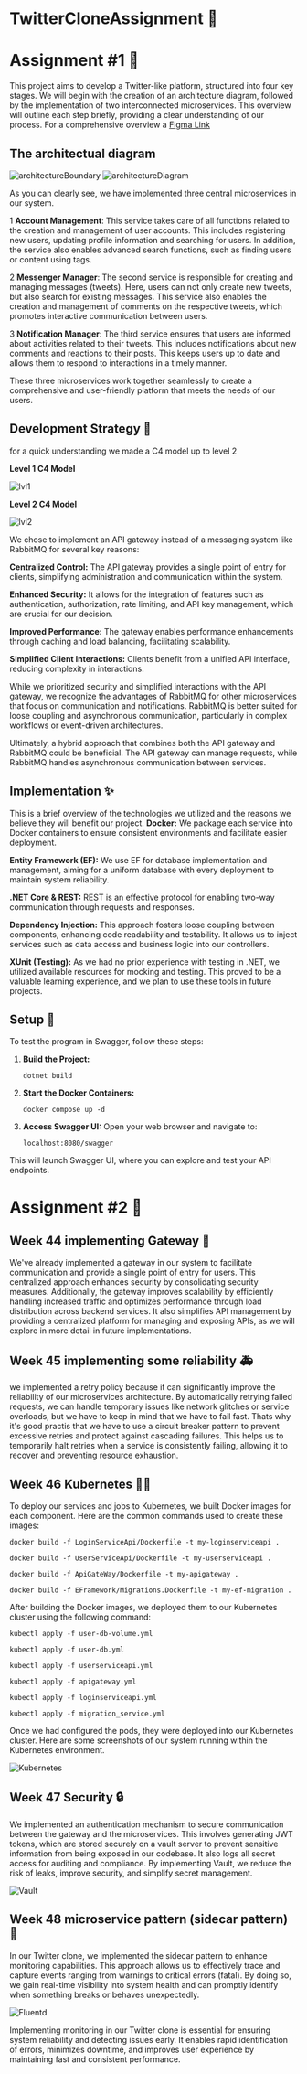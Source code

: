 # **TwitterCloneAssignment** :tada:

# Assignment #1 :memo:

This project aims to develop a Twitter-like platform, structured into four key stages. We will begin with the creation of an architecture diagram, followed by the implementation of two interconnected microservices. This overview will outline each step briefly, providing a clear understanding of our process. For a comprehensive overview a [Figma Link](https://www.figma.com/board/yup3d434pA2f6q1tH27IRE/Tweed-Application?node-id=0-1&node-type=canvas)

## **The architectual diagram**

![architectureBoundary](https://github.com/Rogengell/TwitterCloneAssignment/blob/main/Diagrams/architectureBoundary.png)
![architectureDiagram](https://github.com/Rogengell/TwitterCloneAssignment/blob/main/Diagrams/architectureDiagram.png)

As you can clearly see, we have implemented three central microservices in our system.

1 **Account Management**: This service takes care of all functions related to the creation and management of user accounts. This includes registering new users, updating profile information and searching for users. In addition, the service also enables advanced search functions, such as finding users or content using tags.

2 **Messenger Manager**: The second service is responsible for creating and managing messages (tweets). Here, users can not only create new tweets, but also search for existing messages. This service also enables the creation and management of comments on the respective tweets, which promotes interactive communication between users.

3 **Notification Manager**: The third service ensures that users are informed about activities related to their tweets. This includes notifications about new comments and reactions to their posts. This keeps users up to date and allows them to respond to interactions in a timely manner.

These three microservices work together seamlessly to create a comprehensive and user-friendly platform that meets the needs of our users.

## Development Strategy :rocket:

for a quick understanding we made a C4 model up to level 2

**Level 1 C4 Model**

![lvl1](https://github.com/Rogengell/TwitterCloneAssignment/blob/main/Diagrams/level%201.png)

**Level 2 C4 Model**

![lvl2](https://github.com/Rogengell/TwitterCloneAssignment/blob/main/Diagrams/level%202.png)

We chose to implement an API gateway instead of a messaging system like RabbitMQ for several key reasons:

**Centralized Control:** The API gateway provides a single point of entry for clients, simplifying administration and communication within the system.

**Enhanced Security:** It allows for the integration of features such as authentication, authorization, rate limiting, and API key management, which are crucial for our decision.

**Improved Performance:** The gateway enables performance enhancements through caching and load balancing, facilitating scalability.

**Simplified Client Interactions:** Clients benefit from a unified API interface, reducing complexity in interactions.

While we prioritized security and simplified interactions with the API gateway, we recognize the advantages of RabbitMQ for other microservices that focus on communication and notifications. RabbitMQ is better suited for loose coupling and asynchronous communication, particularly in complex workflows or event-driven architectures.

Ultimately, a hybrid approach that combines both the API gateway and RabbitMQ could be beneficial. The API gateway can manage requests, while RabbitMQ handles asynchronous communication between services.

## Implementation :sparkles:

This is a brief overview of the technologies we utilized and the reasons we believe they will benefit our project.
**Docker:** We package each service into Docker containers to ensure consistent environments and facilitate easier deployment.

**Entity Framework (EF):** We use EF for database implementation and management, aiming for a uniform database with every deployment to maintain system reliability.

**.NET Core & REST:** REST is an effective protocol for enabling two-way communication through requests and responses.

**Dependency Injection:** This approach fosters loose coupling between components, enhancing code readability and testability. It allows us to inject services such as data access and business logic into our controllers.

**XUnit (Testing):** As we had no prior experience with testing in .NET, we utilized available resources for mocking and testing. This proved to be a valuable learning experience, and we plan to use these tools in future projects.

## Setup :bookmark:

To test the program in Swagger, follow these steps:

1. **Build the Project:**
   ```
   dotnet build
   ```
2. **Start the Docker Containers:**
   ```
   docker compose up -d
   ```
3. **Access Swagger UI:**
   Open your web browser and navigate to:
   ```
   localhost:8080/swagger
   ```

This will launch Swagger UI, where you can explore and test your API endpoints.

# Assignment #2 :memo:

## Week 44 implementing Gateway :see_no_evil:

We've already implemented a gateway in our system to facilitate communication and provide a single point of entry for users. This centralized approach enhances security by consolidating security measures. Additionally, the gateway improves scalability by efficiently handling increased traffic and optimizes performance through load distribution across backend services. It also simplifies API management by providing a centralized platform for managing and exposing APIs, as we will explore in more detail in future implementations.

## Week 45 implementing some reliability :ambulance:

we implemented a retry policy because it can significantly improve the reliability of our microservices architecture. By automatically retrying failed requests, we can handle temporary issues like network glitches or service overloads, but we have to keep in mind that we have to fail fast. Thats why it's good practis that we have to use a circuit breaker pattern to prevent excessive retries and protect against cascading failures. This helps us to temporarily halt retries when a service is consistently failing, allowing it to recover and preventing resource exhaustion. 

## Week 46 Kubernetes :technologist:

To deploy our services and jobs to Kubernetes, we built Docker images for each component. Here are the common commands used to create these images:

```
docker build -f LoginServiceApi/Dockerfile -t my-loginserviceapi .
```

```
docker build -f UserServiceApi/Dockerfile -t my-userserviceapi .
```

```
docker build -f ApiGateWay/Dockerfile -t my-apigateway .
```

```
docker build -f EFramework/Migrations.Dockerfile -t my-ef-migration .
```

After building the Docker images, we deployed them to our Kubernetes cluster using the following command:

```
kubectl apply -f user-db-volume.yml
```

```
kubectl apply -f user-db.yml
```

```
kubectl apply -f userserviceapi.yml
```

```
kubectl apply -f apigateway.yml
```

```
kubectl apply -f loginserviceapi.yml
```

```
kubectl apply -f migration_service.yml
```

Once we had configured the pods, they were deployed into our Kubernetes cluster. Here are some screenshots of our system running within the Kubernetes environment.

![Kubernetes](https://github.com/Rogengell/TwitterCloneAssignment/blob/main/Screenshots/image%20kubernetes.png)


## Week 47 Security :lock:

We implemented an authentication mechanism to secure communication between the gateway and the microservices. This involves generating JWT tokens, which are stored securely on a vault server to prevent sensitive information from being exposed in our codebase.  It also logs all secret access for auditing and compliance. By implementing Vault, we reduce the risk of leaks, improve security, and simplify secret management.

![Vault](https://github.com/Rogengell/TwitterCloneAssignment/blob/main/Screenshots/Screenshot%20vault.png)

## Week 48 microservice pattern (sidecar pattern) :passport_control:

In our Twitter clone, we implemented the sidecar pattern to enhance monitoring capabilities. This approach allows us to effectively trace and capture events ranging from warnings to critical errors (fatal). By doing so, we gain real-time visibility into system health and can promptly identify when something breaks or behaves unexpectedly.

![Fluentd](https://github.com/Rogengell/TwitterCloneAssignment/blob/main/Screenshots/Screenshot%20fluentd%20los%20example.png)

Implementing monitoring in our Twitter clone is essential for ensuring system reliability and detecting issues early. It enables rapid identification of errors, minimizes downtime, and improves user experience by maintaining fast and consistent performance.
